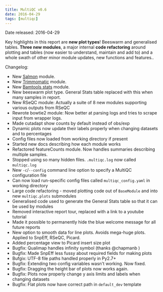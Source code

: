 ```yaml
---
title: MultiQC v0.6
date: 2016-04-29
tags: [multiqc]
---
```


Date released: 2016-04-29

Key highlights in this report are **new plot types**! Beeswarm and generalised tables. **Three new modules**, a major internal **code refactoring** around plotting and tables (now easier to understand, maintain and add to) and a whole swath of other minor module updates, new functions and features..

Changelog:
- New [Salmon](http://combine-lab.github.io/salmon/) module.
- New [Trimmomatic](http://www.usadellab.org/cms/?page=trimmomatic) module.
- New [Bamtools stats](https://github.com/pezmaster31/bamtools) module.
- New beeswarm plot type. General Stats table replaced with this when many samples in report.
- New RSeQC module: Actually a suite of 8 new modules supporting various outputs from RSeQC
- Rewrote bowtie2 module: Now better at parsing logs and tries to scrape input from wrapper logs.
- Made cutadapt show counts by default instead of obs/exp
- Dynamic plots now update their labels properly when changing datasets and to percentages
- Config files now loaded from working directory if present
- Started new docs describing how each module works
- Refactored featureCounts module. Now handles summaries describing multiple samples.
- Stopped using so many hidden files. `.multiqc.log` now called `multiqc.log`
- New `-c`/`--config` command line option to specify a MultiQC configuration file
- Can now load run-specific config files called `multiqc_config.yaml` in working directory
- Large code refactoring - moved plotting code out of `BaseModule` and into new `multiqc.plots` submodules
- Generalised code used to generate the General Stats table so that it can be used by modules
- Removed interactive report tour, replaced with a link to a youtube tutorial
- Made it possible to permanently hide the blue welcome message for all future reports
- New option to smooth data for line plots. Avoids mega-huge plots. Applied to SnpEff, RSeQC, Picard.
- Added percentage view to Picard insert size plot
- Bugfix: Qualimap handles infinity symbol (thanks @chapmanb )
- Bugfix: Made SnpEff less fussy about required fields for making plots
- Bufgix: UTF-8 file paths handled properly in Py2.7+
- Bugfix: Extending two config variables wasn't working. Now fixed.
- Bugfix: Dragging the height bar of plots now works again.
- Bugfix: Plots now properly change y axis limits and labels when changing datasets
- Bugfix: Flat plots now have correct path in `default_dev` template
